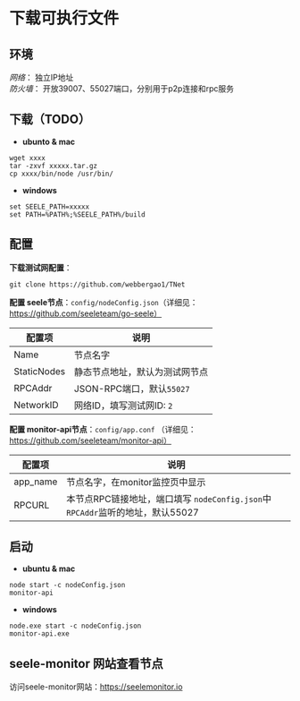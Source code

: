 # 下载可执行文件

## 环境
*网络*： 独立IP地址  
*防火墙*：  开放39007、55027端口，分别用于p2p连接和rpc服务

## 下载（TODO）
- **ubunto & mac**
```
wget xxxx
tar -zxvf xxxxx.tar.gz
cp xxxx/bin/node /usr/bin/
```
- **windows**
```
set SEELE_PATH=xxxxx
set PATH=%PATH%;%SEELE_PATH%/build
```

## 配置
**下载测试网配置**：
```
git clone https://github.com/webbergao1/TNet
```
**配置 seele节点**：`config/nodeConfig.json`（详细见： https://github.com/seeleteam/go-seele）

| 配置项 | 说明 |
| ----------- | --------- |
| Name  | 节点名字  |
|  StaticNodes  | 静态节点地址，默认为测试网节点  |
|  RPCAddr  | JSON-RPC端口，默认`55027` |
|  NetworkID  | 网络ID，填写测试网ID: `2`  |

**配置 monitor-api节点**：`config/app.conf` （详细见： https://github.com/seeleteam/monitor-api）

| 配置项 | 说明 |
| ----------- | --------- |
| app_name  | 节点名字，在monitor监控页中显示 |
| RPCURL  | 本节点RPC链接地址，端口填写 `nodeConfig.json`中`RPCAddr`监听的地址，默认55027

## 启动
- **ubuntu & mac**  
```
node start -c nodeConfig.json
monitor-api
```
- **windows**  
```
node.exe start -c nodeConfig.json
monitor-api.exe
```

## seele-monitor 网站查看节点
访问seele-monitor网站：https://seelemonitor.io